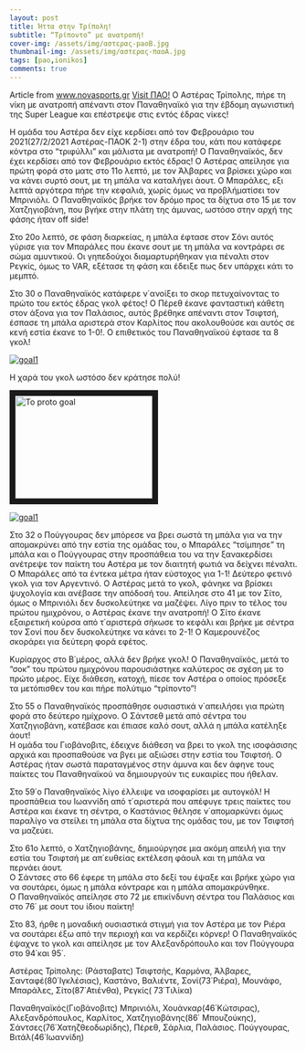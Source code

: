 ```yaml
---
layout: post
title: Ήττα στην Τρίπολη!
subtitle: “Τρίποντο” με ανατροπή!
cover-img: /assets/img/αστερας-paoB.jpg
thumbnail-img: /assets/img/αστερας-παοA.jpg
tags: [pao,ionikos]
comments: true
---
```

Article from www.novasports.gr
[Visit ΠΑΟ!](www.pao.gr)
Ο Αστέρας Τρίπολης, πήρε τη νίκη με ανατροπή απέναντι στον Παναθηναϊκό για την έβδομη αγωνιστική της Super League και επέστρεψε στις εντός έδρας νίκες!

Η ομάδα του Αστέρα δεν είχε κερδίσει από τον Φεβρουάριο του 2021(27/2/2021 Αστέρας-ΠΑΟΚ 2-1) στην έδρα του, κάτι που κατάφερε κόντρα στο “τριφύλλι” και μάλιστα με ανατροπή! Ο Παναθηναϊκός, δεν έχει κερδίσει από τον Φεβρουάριο εκτός έδρας!
Ο Αστέρας απείλησε για πρώτη φορά στο ματς στο 11ο λεπτό, με τον Άλβαρες να βρίσκει χώρο και να κάνει συρτό σουτ, με τη μπάλα να καταλήγει άουτ.
Ο Μπαράλες, εξι λεπτά αργότερα πήρε την κεφαλιά, χωρίς όμως να προβλήματίσει τον Μπρινιόλι.
Ο Παναθηναϊκός βρήκε τον δρόμο προς τα δίχτυα στο 15 με τον Χατζηγιοβάνη, που βγήκε στην πλάτη της άμυνας, ωστόσο στην αρχή της φάσης ήταν off side!

Στο 20ο λεπτό, σε φάση διαρκείας, η μπάλα έφτασε στον Σόνι αυτός γύρισε για τον Μπαράλες που έκανε σουτ με τη μπάλα να κοντράρει σε σώμα αμυντικού. Οι γηπεδούχοι διαμαρτυρήθηκαν για πέναλτι στον Ρεγκίς, όμως το VAR, εξέτασε τη φάση και έδειξε πως δεν υπάρχει κάτι το μεμπτό.

Στο 30 ο Παναθηναϊκός κατάφερε ν΄ανοίξει το σκορ πετυχαίνοντας το πρώτο του εκτός έδρας γκολ φέτος! Ο Πέρεθ έκανε φανταστική κάθετη στον άξονα για τον Παλάσιος, αυτός βρέθηκε απέναντι στον Τσιφτσή, έσπασε τη μπάλα αριστερά στον Καρλίτος που ακολουθούσε και αυτός σε κενή εστία έκανε το 1-0!.
Ο επιθετικός του Παναθηναϊκού έφτασε τα 8 γκολ! 

[![goal1](https://www.youtube.com/watch?v=TizQ0AuYVvA)](https://www.youtube.com/watch?v=TizQ0AuYVvA)
 
Η χαρά του γκολ ωστόσο δεν κράτησε πολύ!

<a href="http://www.youtube.com/watch?feature=player_embedded&v=TizQ0AuYVvA
" target="_blank"><img src="http://img.youtube.com/vi/TizQ0AuYVvA/0.jpg" 
alt="To proto goal" width="240" height="180" border="10" /></a>


[![goal1](http://img.youtube.com/vi/TizQ0AuYVvA/0.jpg)](http://www.youtube.com/watch?v=TizQ0AuYVvA)

Στο 32 ο Πούγγουρας δεν μπόρεσε να βρει σωστά τη μπάλα για να την απομακρύνει από την εστία της ομάδας του, ο Μπαράλες “τσίμπησε” τη μπάλα και ο Πούγγουρας στην προσπάθεια του να την ξανακερδίσει ανέτρεψε τον παίκτη του Αστέρα με τον διαιτητή φωτιά να δείχνει πέναλτι.
Ο Μπαράλες από τα έντεκα μέτρα ήταν εύστοχος για 1-1! Δεύτερο φετινό γκολ για τον Αργεντινό.
Ο Αστέρας μετά το γκολ, φάνηκε να βρίσκει ψυχολογία και ανέβασε την απόδοσή του. Απείλησε στο 41 με τον Σίτο, όμως ο Μπρινιόλι δεν δυσκολεύτηκε να μαζέψει. Λίγο πριν το τέλος του πρώτου ημιχρόνου, ο Αστέρας έκανε την ανατροπή!
Ο Σίτο έκανε εξαιρετική κούρσα από τ΄αριστερά σήκωσε το κεφάλι και βρήκε με σέντρα τον Σονί που δεν δυσκολεύτηκε να κάνει το 2-1! Ο Καμερουνέζος σκοράρει για δεύτερη φορά εφέτος. 

Κυρίαρχος στο Β΄μέρος, αλλά δεν βρήκε γκολ!
Ο Παναθηναϊκός, μετά το “σοκ” του πρώτου ημιχρόνου παρουσιάστηκε καλύτερος σε σχέση με το πρώτο μέρος. Είχε διάθεση, κατοχή, πίεσε τον Αστέρα ο οποίος πρόσεξε τα μετόπισθεν του και πήρε πολύτιμο “τρίποντο”!

Στο 55 ο Παναθηναϊκός προσπάθησε ουσιαστικά ν΄απειλήσει για πρώτη φορά στο δεύτερο ημίχρονο. Ο Σάντσεθ μετά από σέντρα του Χατζηγιοβάνη, κατέβασε και έπιασε καλό σουτ, αλλά η μπάλα κατέληξε άουτ!  
Η ομάδα του Γιοβάνοβιτς, έδειχνε διάθεση να βρει το γκολ της ισοφάσισης αρχικά και προσπαθούσε να βγει με αξιώσει στην εστία του Τσιφτσή. Ο Αστέρας ήταν σωστά παραταγμένος στην άμυνα και δεν άφηνε τους παίκτες του Παναθηναϊκού να δημιουργούν τις ευκαιρίες που ήθελαν.  

Στο 59΄ο Παναθηναϊκός λίγο έλλειψε να ισοφαρίσει με αυτογκόλ! Η προσπάθεια του Ιωαννίδη από τ΄αριστερά που απέφυγε τρεις παίκτες του Αστέρα και έκανε τη σέντρα, ο Καστάνιος θέλησε ν΄απομαρκύνει όμως παραλίγο να στείλει τη μπάλα στα δίχτυα της ομάδας του, με τον Τσιφτσή να μαζεύει.  

Στο 61ο λεπτό, ο Χατζηγιοβάνης, δημιούργησε μια ακόμη απειλή για την εστία του Τσιφτσή με απ΄ευθείας εκτέλεση φάουλ και τη μπάλα να περνάει άουτ.   
Ο Σάντσες στο 66 έφερε τη μπάλα στο δεξί του έψαξε και βρήκε χώρο για να σουτάρει, όμως η μπάλα κόντραρε και η μπάλα απομακρύνθηκε.  
Ο Παναθηναϊκός απείλησε στο 72 με επικίνδυνη σέντρα του Παλάσιος και στο 76΄ με σουτ του ίδιου παίκτη!

Στο 83, ήρθε η μοναδική ουσιαστικά στιγμή για τον Αστέρα με τον Ριέρα να σουτάρει έξω από την περιοχή και να κερδίζει κόρνερ!
Ο Παναθηναϊκός έψαχνε το γκολ και απείλησε με τον Αλεξανδρόπουλο και τον Πούγγουρα στο 94΄και 95΄.

Αστέρας Τρίπολης: (Ράσταβατς) Τσιφτσής, Καρμόνα, Άλβαρες, Σανταφέ(80΄Ιγκλέσιας), Καστάνο, Βαλιέντε, Σονί(73΄Ριέρα), Μουνάφο, Μπαράλες, Σίτο(87΄Ατιένθα), Ρεγκίς( 73΄Τιλίκα)

Παναθηναϊκός(Γιοβάνοβιτς) Μπρινιόλι, Χουάνκαρ(46΄Κώτσιρας), Αλεξανδρόπουλος, Καρλίτος, Χατζηγιοβάνης(86΄ Μπουζούκης), Σάντσες(76΄Χατηζθεοδωρίδης), Πέρεθ, Σάρλια, Παλάσιος. Πούγγουρας, Βιτάλ(46΄Ιωαννίδη)

